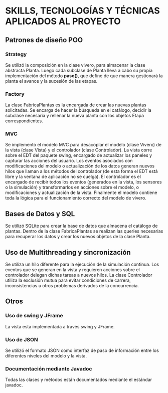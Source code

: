
# SKILLS, TECNOLOGÍAS Y TÉCNICAS APLICADOS AL PROYECTO

## Patrones de diseño POO

### Strategy

Se utilizó la composición en la clase vivero, para almacenar la clase abstracta Planta. Luego cada subclase de Planta lleva a cabo su propia implementación del método **paso()**, que define
de que manera gestionará la planta el avance y la sucesión de las etapas.

### Factory

La clase FabricaPlantas es la encargada de crear las nuevas plantas solicitadas. Se encarga de hacer la búsqueda en el catálogo, decidir la subclase necesaria y rellenar la nueva planta con 
los objetos Etapa correspondientes.

### MVC

Se implementó el modelo MVC para desacoplar el modelo (clase Vivero) de la vista (clase Vista) y el controlador (clase Controlador). La vista corre sobre el EDT del paquete swing, encargado
de actualizar los paneles y capturar las acciones del usuario. Los eventos asociados con modificaciones del modelo o actualización de los datos generan nuevos hilos que llaman a los métodos del
controlador (de esta forma el EDT está libre y la ventana de aplicación no se cuelga). El controlador es el encargado de recibir todos los eventos (generados en la vista, los sensores o la 
simulación) y transformarlos en acciones sobre el modelo, o modificaciones y actualización de la vista. Finalmente el modelo contiene toda la lógica para el funcionamiento correcto del modelo
de vivero.

## Bases de Datos y SQL

Se utilizó SQLite para crear la base de datos que almacena el catálogo de plantas. Dentro de la clase FabricaPlantas se realizan las queries necesarias para recuperar los datos y
crear los nuevos objetos de la clase Planta.

## Uso de Multithreading y sincronización

Se utiliza un hilo diferente para la ejecución de la simulación continua. Los eventos que se generan en la vista y requieren acciones sobre el controlador delegan dichas tareas a nuevos hilos.
La clase Controlador utiliza la exclusión mutua para evitar condiciones de carrera, inconsistencias u otros problemas derivados de la concurrencia.

## Otros

### Uso de swing y JFrame

La vista esta implementada a través swing y JFrame.

### Uso de JSON

Se utilizó el formato JSON como interfaz de paso de información entre los diferentes niveles del modelo y la vista.

### Documentación mediante Javadoc

Todas las clases y métodos están documentados mediante el estándar javadoc.